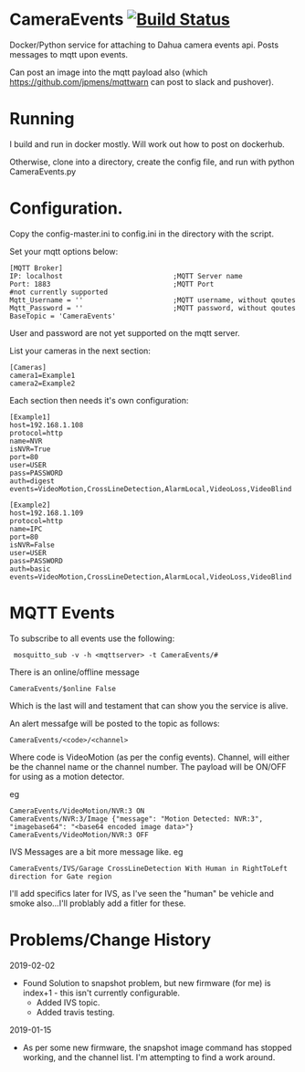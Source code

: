 # CameraEvents [![Build Status](https://travis-ci.com/psyciknz/CameraEvents.svg?branch=master)](https://travis-ci.com/psyciknz/CameraEvents)



Docker/Python service for attaching to Dahua camera events api.  Posts messages to mqtt upon events.

Can post an image into the mqtt payload also (which https://github.com/jpmens/mqttwarn can post to slack and pushover).

# Running

I build and run in docker mostly.  Will work out how to post on dockerhub.

Otherwise, clone into a directory, create the config file, and run with python CameraEvents.py


# Configuration.

Copy the config-master.ini to config.ini in the directory with the script.

Set your mqtt options below:
```
[MQTT Broker]
IP: localhost                           ;MQTT Server name
Port: 1883                              ;MQTT Port
#not currently supported
Mqtt_Username = ''                      ;MQTT username, without qoutes
Mqtt_Password = ''                      ;MQTT password, without qoutes
BaseTopic = 'CameraEvents'
```

User and password are not yet supported on the mqtt server.

List your cameras in the next section:
```
[Cameras]
camera1=Example1
camera2=Example2
```

Each section then needs it's own configuration:
```
[Example1]
host=192.168.1.108
protocol=http
name=NVR
isNVR=True
port=80
user=USER
pass=PASSWORD
auth=digest
events=VideoMotion,CrossLineDetection,AlarmLocal,VideoLoss,VideoBlind
			
[Example2]
host=192.168.1.109
protocol=http
name=IPC
port=80
isNVR=False
user=USER
pass=PASSWORD
auth=basic
events=VideoMotion,CrossLineDetection,AlarmLocal,VideoLoss,VideoBlind
```

# MQTT Events
To subscribe to all events use the following:
```
 mosquitto_sub -v -h <mqttserver> -t CameraEvents/#
```

There is an online/offline message
```
CameraEvents/$online False
```
Which is the last will and testament that can show you the service is alive.

An alert messafge will be posted to the topic as follows:
```
CameraEvents/<code>/<channel> 
```
Where code is VideoMotion (as per the config events).  Channel, will either be the channel name or the channel number.
The payload will be ON/OFF for using as a motion detector.

eg
```
CameraEvents/VideoMotion/NVR:3 ON
CameraEvents/NVR:3/Image {"message": "Motion Detected: NVR:3", "imagebase64": "<base64 encoded image data>"}
CameraEvents/VideoMotion/NVR:3 OFF
```

IVS Messages are a bit more message like.
eg
```
CameraEvents/IVS/Garage CrossLineDetection With Human in RightToLeft direction for Gate region
```
I'll add specifics later for IVS, as I've seen the "human" be vehicle and smoke also...I'll problably add a fitler for these.
# Problems/Change History
2019-02-02 
- Found Solution to snapshot problem, but new firmware (for me) is index+1 - this isn't currently configurable.
  - Added IVS topic.
  - Added travis testing.

2019-01-15 
- As per some new firmware, the snapshot image command has stopped working, and the channel list.  I'm attempting to find a work around.

